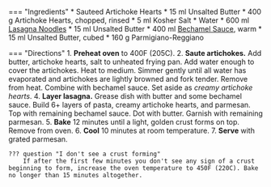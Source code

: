 === "Ingredients"
    * Sauteed Artichoke Hearts
        * 15 ml Unsalted Butter
        * 400 g Artichoke Hearts, chopped, rinsed
        * 5 ml Kosher Salt
        * Water
    * 600 ml [Lasagna Noodles](pasta-dough.md)
    * 15 ml Unsalted Butter
    * 400 ml [Bechamel Sauce](#bechamel-sauce-v), warm
    * 15 ml Unsalted Butter, cubed
    * 160 g Parmigiano-Reggiano

=== "Directions"
    1. **Preheat oven** to 400F (205C).
    2. **Saute artichokes.** Add butter, artichoke hearts, salt to unheated frying pan. Add water enough to cover the artichokes. Heat to medium. Simmer gently until all water has evaporated and artichokes are lightly browned and fork tender. Remove from heat. Combine with bechamel sauce. Set aside as *creamy artichoke hearts*.
    4. **Layer lasagna.** Grease dish with butter and some bechamel sauce. Build 6+ layers of pasta, creamy artichoke hearts, and parmesan. Top with remaining bechamel sauce. Dot with butter. Garnish with remaining parmesan.
    5. **Bake** 12 minutes until a light, golden crust forms on top. Remove from oven.
    6. **Cool** 10 minutes at room temperature.
    7. **Serve** with grated parmesan.

    ??? question "I don't see a crust forming"
        If after the first few minutes you don't see any sign of a crust beginning to form, increase the oven temperature to 450F (220C). Bake no longer than 15 minutes altogether.

[^1]: {{ cite.hazan_italian_cooking }}
